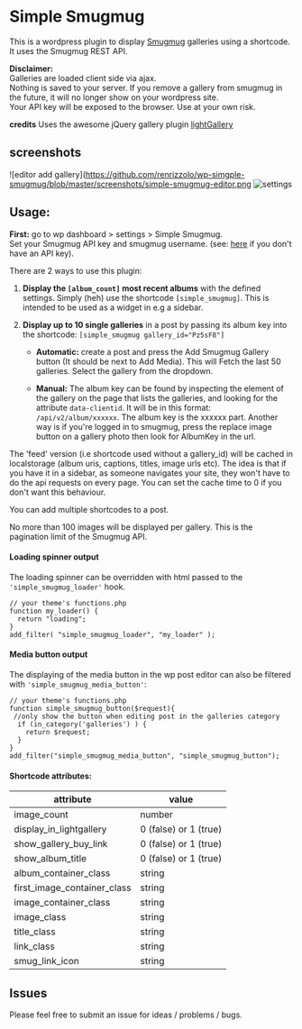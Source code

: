 # Simple Smugmug

This is a wordpress plugin to display [Smugmug](https://smugmug.com) galleries using a shortcode.  
It uses the Smugmug REST API.  

**Disclaimer:**  
Galleries are loaded client side via ajax.  
Nothing is saved to your server. 
If you remove a gallery from smugmug in the future, it will no longer show on your wordpress site.  
Your API key will be exposed to the browser. Use at your own risk.

**credits**
Uses the awesome jQuery gallery plugin [lightGallery](https://github.com/sachinchoolur/lightGallery)

## screenshots

![editor add gallery](https://github.com/renrizzolo/wp-simgple-smugmug/blob/master/screenshots/simple-smugmug-editor.png
![settings](https://github.com/renrizzolo/wp-simgple-smugmug/blob/master/screenshots/simple-smugmug-settings.png)

## Usage:

**First:** go to wp dashboard > settings > Simple Smugmug.  
Set your Smugmug API key and smugmug username.  (see: [here](https://api.smugmug.com/api/developer/apply) if you don't have an API key).

There are 2 ways to use this plugin:
1) **Display the ``[album_count]`` most recent albums** with the defined settings. Simply (heh) use the shortcode ``[simple_smugmug]``. This is intended to be used as a widget in e.g a sidebar.  

2) **Display up to 10 single galleries** in a post by passing its album key into the shortcode: ``[simple_smugmug gallery_id="Pz5sF8"]``  
	* **Automatic:** create a post and press the Add Smugmug Gallery button (It should be next to Add Media). This will Fetch the last 50 galleries. Select the gallery from the dropdown.

	* **Manual:** The album key can be found by inspecting the element of the gallery on the page that lists the galleries, and looking for the attribute ``data-clientid``. It will be in this format: ``/api/v2/album/xxxxxx``. The album key is the xxxxxx part. Another way is if you're logged in to smugmug, press the replace image button on a gallery photo then look for AlbumKey in the url.


The 'feed' version (i.e shortcode used without a gallery_id) will be cached in localstorage (album uris, captions, titles, image urls etc). The idea is that if you have it in a sidebar, as someone navigates your site, they won't have to do the api requests on every page. You can set the cache time to 0 if you don't want this behaviour.  

You can add multiple shortcodes to a post.  

No more than 100 images will be displayed per gallery. This is the pagination limit of the Smugmug API.  

#### Loading spinner output

The loading spinner can be overridden with html passed to the ``'simple_smugmug_loader'`` hook.  

```
// your theme's functions.php
function my_loader() {
  return "loading";
}
add_filter( "simple_smugmug_loader", "my_loader" );
```
  
#### Media button output
The displaying of the media button in the wp post editor can also be filtered with ``'simple_smugmug_media_button'``:
				
```
// your theme's functions.php
function simple_smugmug_button($request){
 //only show the button when editing post in the galleries category
  if (in_category('galleries') ) {
    return $request;
  }
}
add_filter("simple_smugmug_media_button", "simple_smugmug_button");
```
  
#### Shortcode attributes:  

| attribute | value |
|------------|--------|
image_count | number|
display_in_lightgallery | 0 (false) or 1 (true)|
show_gallery_buy_link | 0 (false) or 1 (true)|
show_album_title | 0 (false) or 1 (true)|
album_container_class | string|
first_image_container_class | string|
image_container_class | string|
image_class | string|
title_class | string|
link_class | string|
smug_link_icon | string|

	
## Issues

Please feel free to submit an issue for ideas / problems / bugs.
